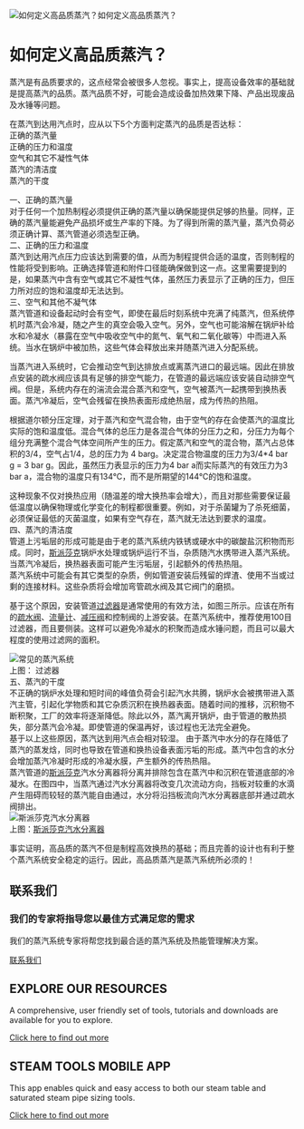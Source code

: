 
![如何定义高品质蒸汽？](/d/file/p/2015-04-20/fa7e21ea26498c60f21be966388fba47.jpg)如何定义高品质蒸汽？

# 如何定义高品质蒸汽？

蒸汽是有品质要求的，这点经常会被很多人忽视。事实上，提高设备效率的基础就是提高蒸汽的品质。蒸汽品质不好，可能会造成设备加热效果下降、产品出现废品及水锤等问题。  
  
  
在蒸汽到达用汽点时，应从以下5个方面判定蒸汽的品质是否达标：  
正确的蒸汽量  
正确的压力和温度  
空气和其它不凝性气体  
蒸汽的清洁度  
蒸汽的干度  
  
  
一、正确的蒸汽量  
对于任何一个加热制程必须提供正确的蒸汽量以确保能提供足够的热量。同样，正确的蒸汽量能避免产品损坏或生产率的下降。为了得到所需的蒸汽量，蒸汽负荷必须正确计算、蒸汽管道必须选型正确。  
二、正确的压力和温度  
蒸汽到达用汽点压力应该达到需要的值，从而为制程提供合适的温度，否则制程的性能将受到影响。正确选择管道和附件口径能确保做到这一点。这里需要提到的是，如果蒸汽中含有空气或其它不凝性气体，虽然压力表显示了正确的压力，但压力所对应的饱和温度却无法达到。  
三、空气和其他不凝气体  
蒸汽管道和设备起动时会有空气，即使在最后时刻系统中充满了纯蒸汽，但系统停机时蒸汽会冷凝，随之产生的真空会吸入空气。另外，空气也可能溶解在锅炉补给水和冷凝水（暴露在空气中吸收空气中的氮气、氧气和二氧化碳等）中而进入系统。当水在锅炉中被加热，这些气体会释放出来并随蒸汽进入分配系统。  
  
当蒸汽进入系统时，它会推动空气到达排放点或离蒸汽进口的最远端。因此在排放点安装的疏水阀应该具有足够的排空气能力，在管道的最远端应该安装自动排空气阀。但是，系统内存在的湍流会混合蒸汽和空气，空气被蒸汽一起携带到换热表面。蒸汽冷凝后，空气会残留在换热表面形成绝热层，成为传热的热阻。  
  
  
根据道尔顿分压定理，对于蒸汽和空气混合物，由于空气的存在会使蒸汽的温度比实际的饱和温度低。混合气体的总压力是各混合气体的分压力之和，分压力为每个组分充满整个混合气体空间所产生的压力。假定蒸汽和空气的混合物，蒸汽占总体积的3/4，空气占1/4，总的压力为 4 barg。决定混合物温度的压力为3/4\*4 bar g = 3 bar g。因此，虽然压力表显示的压力为4 bar a而实际蒸汽的有效压力为3 bar a，混合物的温度只有134℃，而不是所期望的144℃的饱和温度。  
  
这种现象不仅对换热应用（随温差的增大换热率会增大），而且对那些需要保证最低温度以确保物理或化学变化的制程都很重要。例如，对于杀菌罐为了杀死细菌，必须保证最低的灭菌温度，如果有空气存在，蒸汽就无法达到要求的温度。  
四、蒸汽的清洁度  
管道上污垢层的形成可能是由于老的蒸汽系统内铁锈或硬水中的碳酸盐沉积物而形成。同时，[斯派莎克](http://www.spiraxsarco.org)锅炉水处理或锅炉运行不当，杂质随汽水携带进入蒸汽系统。当蒸汽冷凝后，换热器表面可能产生污垢层，引起额外的传热热阻。  
蒸汽系统中可能会有其它类型的杂质，例如管道安装后残留的焊渣、使用不当或过剩的连接材料。这些杂质将会增加弯管疏水阀及其它阀门的磨损。  
  
基于这个原因，安装管道[过滤器](/strainers/)是通常使用的有效方法，如图三所示。应该在所有的[疏水阀](/ball/)、[流量计](/Gilflo-ILVA/)、[减压阀](/pressure-reducing/)和控制阀的上游安装。在蒸汽系统中，推荐使用100目过滤器，而且要侧装。这样可以避免冷凝水的积聚而造成水锤问题，而且可以最大程度的使用过滤网的面积。

![常见的蒸汽系统](http://www.spiraxsarco.org/d/file/News/74c83bdb155ae071c3d7580142952c60.jpg)  
上图： 过滤器  
五、蒸汽的干度  
不正确的锅炉水处理和短时间的峰值负荷会引起汽水共腾，锅炉水会被携带进入蒸汽主管，引起化学物质和其它杂质沉积在换热器表面。随着时间的推移，沉积物不断积聚，工厂的效率将逐渐降低。除此以外，蒸汽离开锅炉，由于管道的散热损失，部分蒸汽会冷凝。即使管道的保温再好，该过程也无法完全避免。  
基于以上这些原因，蒸汽达到用汽点会相对较湿。 由于蒸汽中水分的存在降低了蒸汽的蒸发焓，同时也导致在管道和换热设备表面污垢的形成。蒸汽中包含的水分会增加蒸汽冷凝时形成的冷凝水膜，产生额外的传热热阻。  
蒸汽管道的[斯派莎克](http://www.spiraxsarco.org)汽水分离器将分离并排除包含在蒸汽中和沉积在管道底部的冷凝水。在图四中，当蒸汽通过汽水分离器将改变几次流动方向，挡板对较重的水滴产生阻碍而较轻的蒸汽能自由通过，水分将沿挡板流向汽水分离器底部并通过疏水阀排出。  
![斯派莎克汽水分离器](http://www.spiraxsarco.org/d/file/News/2f144f2c2e0fb0982ac05ee6fbc9ca49.jpg)  
上图：[斯派莎克汽水分离器](/separators/)  
  
事实证明，高品质的蒸汽不但是制程高效换热的基础；而且完善的设计也有利于整个蒸汽系统安全稳定的运行。因此，高品质蒸汽是蒸汽系统所必须的！

## 联系我们

### 我们的专家将指导您以最佳方式满足您的需求

我们的蒸汽系统专家将帮您找到最合适的蒸汽系统及热能管理解决方案。

[联系我们](/Contact/)

## EXPLORE OUR RESOURCES

A comprehensive, user friendly set of tools, tutorials and downloads are available for you to explore.

[Click here to find out more](#)

## STEAM TOOLS MOBILE APP

This app enables quick and easy access to both our steam table and saturated steam pipe sizing tools.

[Click here to find out more](#)

  

